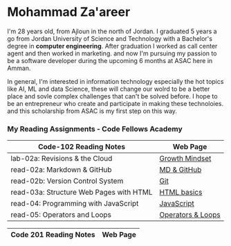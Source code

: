 # Mohammad Za'areer
I'm 28 years old, from Ajloun in the north of Jordan. I graduated 5 years a go from Jordan University of Science and Technology with a Bachelor's degree in **computer engineering**. After graduation I worked as call center agent and then worked in marketing. and now I'm pursuing my passion to be a software developer during the upcoming 6 months at ASAC here in Amman.

In general, I'm interested in information technology especially the hot topics like AI, ML and data Science,  these will change our wolrd to be a better place and sovle complex challenges that can't be solved before. I hope to be an entrepreneur who create and participate in making these technoloies. and this scholarship from ASAC is my first step on this way.

### My Reading Assignments - Code Fellows Academy

|Code-102 Reading Notes|Web Page|
|---------|----------|
|lab-02a: Revisions & the Cloud|[Growth Mindset](/lab-02a.md)|
|read-02a: Markdown & GitHub|[MD & GitHub](/read-02a.md)|
|read-02b: Version Control System|[Git](/read-02b.md)|
|read-03a: Structure Web Pages with HTML|[HTML basics](/read-03a.md)|
|read-04: Programming with JavaScript|[JavaScript](/read-04.md)|
|read-05: Operators and Loops|[Operators & Loops](/read-05.md)|

|Code 201 Reading Notes|Web Page|
|---------|----------|


